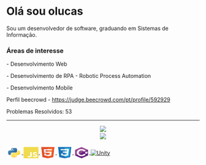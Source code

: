 <h1>Olá sou olucas</h1>
<p>Sou um desenvolvedor de software, graduando em Sistemas de Informação.</p>

<h3>Áreas de interesse</h3>
<p> - Desenvolvimento Web </p>
<p> - Desenvolvimento de RPA - Robotic Process Automation</p>
<p> - Desenvolvimento Mobile </p>


Perfil beecrowd - https://judge.beecrowd.com/pt/profile/592929

Problemas Resolvidos: 53

<hr>
<div align="center">
  <a href="https://github.com/olucascruz">
  
  <img width="550em"  src="https://github-readme-stats.vercel.app/api/top-langs/?username=olucascruz&layout=compact&langs_count=7&theme=dracula&hide=ShaderLab,HlSL,jupyter%20notebook"/>
  <br>
   <img height="200em" src="https://github-readme-streak-stats.herokuapp.com?user=olucascruz&theme=dracula&date_format=M%20j%5B%2C%20Y%5D"/>
  <br>
 
  
</div>
<div style="display: inline_block"><br>
  <img align="center" alt="Python" height="30" width="40" src="https://raw.githubusercontent.com/devicons/devicon/master/icons/python/python-original.svg">
  <img align="center" alt="Js" height="30" width="40" src="https://raw.githubusercontent.com/devicons/devicon/master/icons/javascript/javascript-plain.svg">
  <img align="center" alt="HTML" height="30" width="40" src="https://raw.githubusercontent.com/devicons/devicon/master/icons/html5/html5-original.svg">
  <img align="center" alt="CSS" height="30" width="40" src="https://raw.githubusercontent.com/devicons/devicon/master/icons/css3/css3-original.svg">  
  <img align="center" alt="Csharp" height="30" width="40" src="https://raw.githubusercontent.com/devicons/devicon/master/icons/csharp/csharp-original.svg">
  <img align="center" alt="Unity" src="https://user-images.githubusercontent.com/69447962/189151329-d2417ec5-b730-40df-8ccc-42195f25e76b.png">
</div>

  ##
